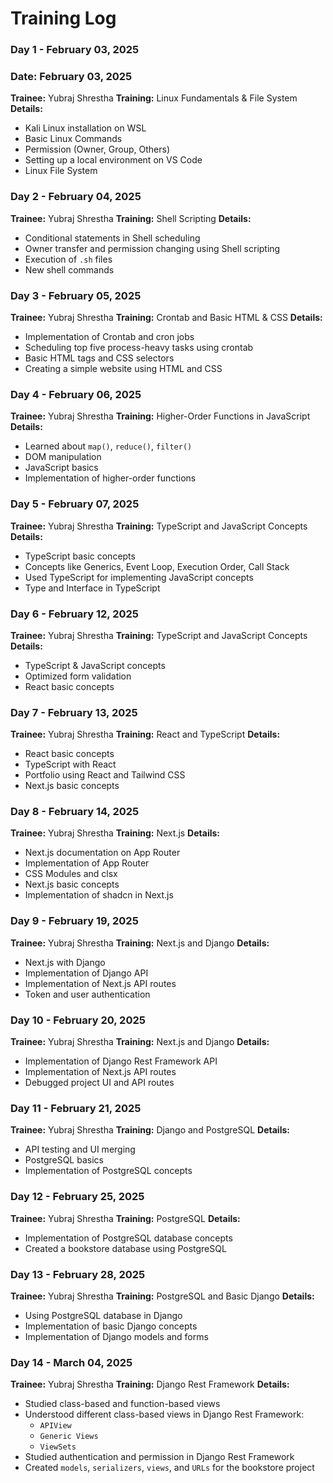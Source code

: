 # Training Log

### **Day 1 - February 03, 2025**

### **Date: February 03, 2025**

**Trainee:** Yubraj Shrestha
**Training:** Linux Fundamentals & File System
**Details:**

- Kali Linux installation on WSL
- Basic Linux Commands
- Permission (Owner, Group, Others)
- Setting up a local environment on VS Code
- Linux File System

### **Day 2 - February 04, 2025**

**Trainee:** Yubraj Shrestha
**Training:** Shell Scripting
**Details:**

- Conditional statements in Shell scheduling
- Owner transfer and permission changing using Shell scripting
- Execution of `.sh` files
- New shell commands

### **Day 3 - February 05, 2025**

**Trainee:** Yubraj Shrestha
**Training:** Crontab and Basic HTML & CSS
**Details:**

- Implementation of Crontab and cron jobs
- Scheduling top five process-heavy tasks using crontab
- Basic HTML tags and CSS selectors
- Creating a simple website using HTML and CSS

### **Day 4 - February 06, 2025**

**Trainee:** Yubraj Shrestha
**Training:** Higher-Order Functions in JavaScript
**Details:**

- Learned about `map()`, `reduce()`, `filter()`
- DOM manipulation
- JavaScript basics
- Implementation of higher-order functions

### **Day 5 - February 07, 2025**

**Trainee:** Yubraj Shrestha
**Training:** TypeScript and JavaScript Concepts
**Details:**

- TypeScript basic concepts
- Concepts like Generics, Event Loop, Execution Order, Call Stack
- Used TypeScript for implementing JavaScript concepts
- Type and Interface in TypeScript

### **Day 6 - February 12, 2025**

**Trainee:** Yubraj Shrestha
**Training:** TypeScript and JavaScript Concepts
**Details:**

- TypeScript & JavaScript concepts
- Optimized form validation
- React basic concepts

### **Day 7 - February 13, 2025**

**Trainee:** Yubraj Shrestha
**Training:** React and TypeScript
**Details:**

- React basic concepts
- TypeScript with React
- Portfolio using React and Tailwind CSS
- Next.js basic concepts

### **Day 8 - February 14, 2025**

**Trainee:** Yubraj Shrestha
**Training:** Next.js
**Details:**

- Next.js documentation on App Router
- Implementation of App Router
- CSS Modules and clsx
- Next.js basic concepts
- Implementation of shadcn in Next.js

### **Day 9 - February 19, 2025**

**Trainee:** Yubraj Shrestha
**Training:** Next.js and Django
**Details:**

- Next.js with Django
- Implementation of Django API
- Implementation of Next.js API routes
- Token and user authentication

### **Day 10 - February 20, 2025**

**Trainee:** Yubraj Shrestha
**Training:** Next.js and Django
**Details:**

- Implementation of Django Rest Framework API
- Implementation of Next.js API routes
- Debugged project UI and API routes

### **Day 11 - February 21, 2025**

**Trainee:** Yubraj Shrestha
**Training:** Django and PostgreSQL
**Details:**

- API testing and UI merging
- PostgreSQL basics
- Implementation of PostgreSQL concepts

### **Day 12 - February 25, 2025**

**Trainee:** Yubraj Shrestha
**Training:** PostgreSQL
**Details:**

- Implementation of PostgreSQL database concepts
- Created a bookstore database using PostgreSQL

### **Day 13 - February 28, 2025**

**Trainee:** Yubraj Shrestha
**Training:** PostgreSQL and Basic Django
**Details:**

- Using PostgreSQL database in Django
- Implementation of basic Django concepts
- Implementation of Django models and forms

### **Day 14 - March 04, 2025**

**Trainee:** Yubraj Shrestha
**Training:** Django Rest Framework
**Details:**

- Studied class-based and function-based views
- Understood different class-based views in Django Rest Framework:
  - `APIView`
  - `Generic Views`
  - `ViewSets`
- Studied authentication and permission in Django Rest Framework
- Created `models`, `serializers`, `views`, and `URLs` for the bookstore project
